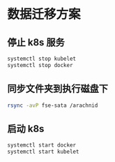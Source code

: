 # 数据迁移方案

## 停止 k8s 服务

```bash
systemctl stop kubelet
systemctl stop docker
```

## 同步文件夹到执行磁盘下

```bash
rsync -avP fse-sata /arachnid
```

## 启动 k8s

```bash
systemctl start docker
systemctl start kubelet
```
